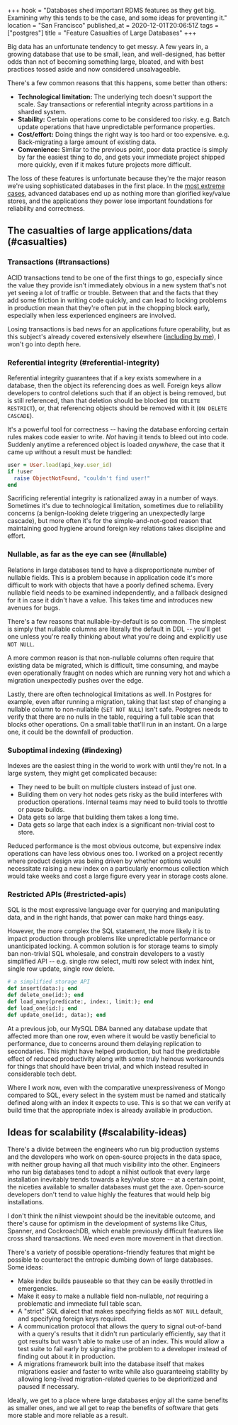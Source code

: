 +++
hook = "Databases shed important RDMS features as they get big. Examining why this tends to be the case, and some ideas for preventing it."
location = "San Francisco"
published_at = 2020-12-01T20:06:51Z
tags = ["postgres"]
title = "Feature Casualties of Large Databases"
+++

Big data has an unfortunate tendency to get messy. A few years in, a growing database that use to be small, lean, and well-designed, has better odds than not of becoming something large, bloated, and with best practices tossed aside and now considered unsalvageable.

There's a few common reasons that this happens, some better than others:

* **Technological limitation:** The underlying tech doesn't support the scale. Say transactions or referential integrity across partitions in a sharded system.
* **Stability:** Certain operations come to be considered too risky. e.g. Batch update operations that have unpredictable performance properties.
* **Cost/effort:** Doing things the right way is too hard or too expensive. e.g. Back-migrating a large amount of existing data.
* **Convenience:** Similar to the previous point, poor data practice is simply by far the easiest thing to do, and gets your immediate project shipped more quickly, even if it makes future projects more difficult.

The loss of these features is unfortunate because they're the major reason we're using sophisticated databases in the first place. In the [most extreme cases](https://eng.uber.com/schemaless-part-one-mysql-datastore/), advanced databases end up as nothing more than glorified key/value stores, and the applications they power lose important foundations for reliability and correctness.

## The casualties of large applications/data (#casualties)

### Transactions (#transactions)

ACID transactions tend to be one of the first things to go, especially since the value they provide isn't immediately obvious in a new system that's not yet seeing a lot of traffic or trouble. Between that and the facts that they add some friction in writing code quickly, and can lead to locking problems in production mean that they're often put in the chopping block early, especially when less experienced engineers are involved.

Losing transactions is bad news for an applications future operability, but as this subject's already covered extensively elsewhere ([including by me](/acid)), I won't go into depth here.

### Referential integrity (#referential-integrity)

Referential integrity guarantees that if a key exists somewhere in a database, then the object its referencing does as well. Foreign keys allow developers to control deletions such that if an object is being removed, but is still referenced, than that deletion should be blocked (`ON DELETE RESTRICT`), or, that referencing objects should be removed with it (`ON DELETE CASCADE`).

It's a powerful tool for correctness -- having the database enforcing certain rules makes code easier to write. _Not_ having it tends to bleed out into code. Suddenly anytime a referenced object is loaded _anywhere_, the case that it came up without a result must be handled:

``` ruby
user = User.load(api_key.user_id)
if !user
  raise ObjectNotFound, "couldn't find user!"
end
```

Sacrificing referential integrity is rationalized away in a number of ways. Sometimes it's due to technological limitation, sometimes due to reliability concerns (a benign-looking delete triggering an unexpectedly large cascade), but more often it's for the simple-and-not-good reason that maintaining good hygiene around foreign key relations takes discipline and effort.

### Nullable, as far as the eye can see (#nullable)

Relations in large databases tend to have a disproportionate number of nullable fields. This is a problem because in application code it's more difficult to work with objects that have a poorly defined schema. Every nullable field needs to be examined independently, and a fallback designed for it in case it didn't have a value. This takes time and introduces new avenues for bugs.

There's a few reasons that nullable-by-default is so common. The simplest is simply that nullable columns are literally the default in DDL -- you'll get one unless you're really thinking about what you're doing and explicitly use `NOT NULL`.

A more common reason is that non-nullable columns often require that existing data be migrated, which is difficult, time consuming, and maybe even operationally fraught on nodes which are running very hot and which a migration unexpectedly pushes over the edge.

Lastly, there are often technological limitations as well. In Postgres for example, even after running a migration, taking that last step of changing a nullable column to non-nullable (`SET NOT NULL`) isn't safe. Postgres needs to verify that there are no nulls in the table, requiring a full table scan that blocks other operations. On a small table that'll run in an instant. On a large one, it could be the downfall of production.

### Suboptimal indexing (#indexing)

Indexes are the easiest thing in the world to work with until they're not. In a large system, they might get complicated because:

* They need to be built on multiple clusters instead of just one.
* Building them on very hot nodes gets risky as the build interferes with production operations. Internal teams may need to build tools to throttle or pause builds.
* Data gets so large that building them takes a long time.
* Data gets so large that each index is a significant non-trivial cost to store.

Reduced performance is the most obvious outcome, but expensive index operations can have less obvious ones too. I worked on a project recently where product design was being driven by whether options would necessitate raising a new index on a particularly enormous collection which would take weeks and cost a large figure every year in storage costs alone.

### Restricted APIs (#restricted-apis)

SQL is the most expressive language ever for querying and manipulating data, and in the right hands, that power can make hard things easy.

However, the more complex the SQL statement, the more likely it is to impact production through problems like unpredictable performance or unanticipated locking. A common solution is for storage teams to simply ban non-trivial SQL wholesale, and constrain developers to a vastly simplified API -- e.g. single row select, multi row select with index hint, single row update, single row delete.

``` ruby
# a simplified storage API
def insert(data:); end
def delete_one(id:); end
def load_many(predicate:, index:, limit:); end
def load_one(id:); end
def update_one(id:, data:); end
```

At a previous job, our MySQL DBA banned any database update that affected more than one row, even where it would be vastly beneficial to performance, due to concerns around them delaying replication to secondaries. This might have helped production, but had the predictable effect of reduced productivity along with some truly heinous workarounds for things that should have been trivial, and which instead resulted in considerable tech debt.

Where I work now, even with the comparative unexpressiveness of Mongo compared to SQL, every select in the system must be named and statically defined along with an index it expects to use. This is so that we can verify at build time that the appropriate index is already available in production.

## Ideas for scalability (#scalability-ideas)

There's a divide between the engineers who run big production systems and the developers who work on open-source projects in the data space, with neither group having all that much visibility into the other. Engineers who run big databases tend to adopt a nilhist outlook that every large installation inevitably trends towards a key/value store -- at a certain point, the niceties available to smaller databases must get the axe. Open-source developers don't tend to value highly the features that would help big installations.

I don't think the nilhist viewpoint should be the inevitable outcome, and there's cause for optimism in the development of systems like Citus, Spanner, and CockroachDB, which enable previously difficult features like cross shard transactions. We need even more movement in that direction.

There's a variety of possible operations-friendly features that might be possible to counteract the entropic dumbing down of large databases. Some ideas:

* Make index builds pauseable so that they can be easily throttled in emergencies.
* Make it easy to make a nullable field non-nullable, *not* requiring a problematic and immediate full table scan.
* A "strict" SQL dialect that makes specifying fields as `NOT NULL` default, and specifying foreign keys required.
* A communication protocol that allows the query to signal out-of-band with a query's results that it didn't run particularly efficiently, say that it got results but wasn't able to make use of an index. This would allow a test suite to fail early by signaling the problem to a developer instead of finding out about it in production.
* A migrations framework built into the database itself that makes migrations easier and faster to write while also guaranteeing stability by allowing long-lived migration-related queries to be deprioritized and paused if necessary.

Ideally, we get to a place where large databases enjoy all the same benefits as smaller ones, and we all get to reap the benefits of software that gets more stable and more reliable as a result.
